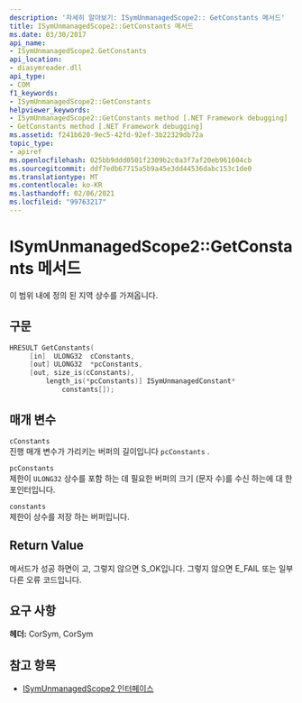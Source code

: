 ```yaml
---
description: '자세히 알아보기: ISymUnmanagedScope2:: GetConstants 메서드'
title: ISymUnmanagedScope2::GetConstants 메서드
ms.date: 03/30/2017
api_name:
- ISymUnmanagedScope2.GetConstants
api_location:
- diasymreader.dll
api_type:
- COM
f1_keywords:
- ISymUnmanagedScope2::GetConstants
helpviewer_keywords:
- ISymUnmanagedScope2::GetConstants method [.NET Framework debugging]
- GetConstants method [.NET Framework debugging]
ms.assetid: f241b620-9ec5-42fd-92ef-3b22329db72a
topic_type:
- apiref
ms.openlocfilehash: 025bb9ddd0501f2309b2c0a3f7af20eb961604cb
ms.sourcegitcommit: ddf7edb67715a5b9a45e3dd44536dabc153c1de0
ms.translationtype: MT
ms.contentlocale: ko-KR
ms.lasthandoff: 02/06/2021
ms.locfileid: "99763217"
---
```

# <a name="isymunmanagedscope2getconstants-method"></a>ISymUnmanagedScope2::GetConstants 메서드

이 범위 내에 정의 된 지역 상수를 가져옵니다.  
  
## <a name="syntax"></a>구문  
  
```cpp  
HRESULT GetConstants(  
     [in]  ULONG32  cConstants,  
     [out] ULONG32  *pcConstants,  
     [out, size_is(cConstants),  
         length_is(*pcConstants)] ISymUnmanagedConstant*
             constants[]);  
```  
  
## <a name="parameters"></a>매개 변수  

 `cConstants`  
 진행 매개 변수가 가리키는 버퍼의 길이입니다 `pcConstants` .  
  
 `pcConstants`  
 제한이 `ULONG32` 상수를 포함 하는 데 필요한 버퍼의 크기 (문자 수)를 수신 하는에 대 한 포인터입니다.  
  
 `constants`  
 제한이 상수를 저장 하는 버퍼입니다.  
  
## <a name="return-value"></a>Return Value  

 메서드가 성공 하면이 고, 그렇지 않으면 S_OK입니다. 그렇지 않으면 E_FAIL 또는 일부 다른 오류 코드입니다.  
  
## <a name="requirements"></a>요구 사항  

 **헤더:** CorSym, CorSym  
  
## <a name="see-also"></a>참고 항목

- [ISymUnmanagedScope2 인터페이스](isymunmanagedscope2-interface.md)
